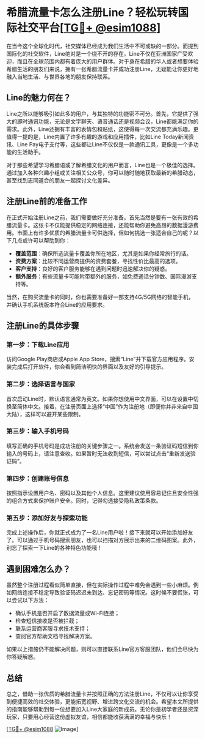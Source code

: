 # 希腊流量卡怎么注册Line？轻松玩转国际社交平台[[TG💪+ @esim1088](https://t.me/s/esim1088)]

在当今这个全球化时代，社交媒体已经成为我们生活中不可或缺的一部分。而提到国际化的社交软件，Line绝对是一个绕不开的存在。Line不仅在亚洲国家广受欢迎，而且在全球范围内都有着庞大的用户群体。对于身在希腊的华人或者想要体验希腊生活的朋友们来说，拥有一张希腊流量卡并成功注册Line，无疑能让你更好地融入当地生活、与世界各地的朋友保持联系。

## Line的魅力何在？

Line之所以能够吸引如此多的用户，与其独特的功能密不可分。首先，它提供了强大的即时通讯功能，无论是文字聊天、语音通话还是视频会议，Line都能满足你的需求。此外，Line还拥有丰富的表情包和贴纸，这使得每一次交流都充满乐趣。更值得一提的是，Line内置了许多有趣的游戏和应用插件，比如Line Today新闻资讯、Line Pay电子支付等，这些都让Line不仅仅是一款通讯工具，更像是一个多功能的生活助手。

对于那些希望学习希腊语或了解希腊文化的用户而言，Line也是一个极佳的选择。通过加入各种兴趣小组或关注相关公众号，你可以随时随地获取最新的希腊动态，甚至找到志同道合的朋友一起探讨文化差异。

## 注册Line前的准备工作

在正式开始注册Line之前，我们需要做好充分准备。首先当然是要有一张有效的希腊流量卡。这张卡不仅能提供稳定的网络连接，还能帮助你避免高昂的数据漫游费用。市面上有许多优质的希腊流量卡可供选择，但如何挑选一张适合自己的呢？以下几点或许可以帮助到你：

- **覆盖范围**：确保所选流量卡覆盖你所在地区，尤其是如果你经常旅行的话。
- **资费方案**：比较不同运营商提供的资费套餐，寻找性价比最高的选项。
- **客户支持**：良好的客户服务能够在遇到问题时迅速解决你的疑惑。
- **额外服务**：有些流量卡可能附带额外的服务，如免费通话分钟数、国际漫游支持等。

当然，在购买流量卡的同时，你也需要准备好一部支持4G/5G网络的智能手机，并确认手机系统版本符合Line的应用要求。

## 注册Line的具体步骤

### 第一步：下载Line应用

访问Google Play商店或Apple App Store，搜索“Line”并下载官方应用程序。安装完成后打开软件，你会看到简洁明快的界面以及友好的引导提示。

### 第二步：选择语言与国家

首次启动Line时，默认语言通常为英文。如果你想使用中文界面，可以在设置中切换至简体中文。接着，在注册页面上选择“中国”作为注册地（即便你并非来自中国大陆），这样可以避开某些限制。

### 第三步：输入手机号码

填写正确的手机号码是成功注册的关键步骤之一。系统会发送一条验证码短信到你输入的号码上，请注意查收。如果暂时无法收到短信，可以尝试点击“重新发送验证码”。

### 第四步：创建账号信息

按照指示设置用户名、密码以及其他个人信息。这里建议使用容易记住且安全性强的组合方式来保护账户安全。同时，记得勾选接受隐私政策条款。

### 第五步：添加好友与探索功能

完成上述操作后，你就正式成为了一名Line用户啦！接下来就可以开始添加好友了。可以通过手机号码搜索朋友，也可以扫描对方展示出来的二维码图案。此外，别忘了探索一下Line的各种特色功能哦！

## 遇到困难怎么办？

虽然整个注册过程看似简单直接，但在实际操作过程中难免会遇到一些小麻烦。例如网络连接不稳定导致验证码迟迟未到达、忘记密码等情况。这时候不要慌张，可以尝试以下方法：

- 确认手机是否开启了数据流量或Wi-Fi连接；
- 检查短信接收是否被拦截；
- 联系运营商客服寻求技术支持；
- 查阅官方帮助文档寻找解决方案。

如果以上措施仍不能解决问题，则可以直接联系Line官方客服团队，他们会尽快为你答疑解惑。

## 总结

总之，借助一张优质的希腊流量卡并按照正确的方法注册Line，不仅可以让你享受到便捷高效的社交体验，更能拓宽视野、增进跨文化交流的机会。希望本文所提供的指南能够帮助到每一位想要加入Line大家庭的新成员。无论你是初学者还是资深玩家，只要用心经营这份虚拟友谊，相信都能收获满满的幸福与快乐！

[[TG💪+ @esim1088](https://t.me/s/esim1088) ![Image](https://i.postimg.cc/4NQfJmqS/Snipaste-2025-05-13-00-14-12.png)]